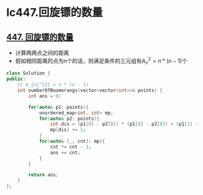 # lc447.回旋镖的数量




## [447. 回旋镖的数量](https://leetcode-cn.com/problems/number-of-boomerangs/)

+ 计算两两点之间的距离
+ 假如相同距离的点为$n$个的话，则满足条件的三元组有$A_{n}^{2} = n * (n - 1)$个

``` cpp
class Solution {
public:
    // A_{n}^{2} = n * (n - 1)
    int numberOfBoomerangs(vector<vector<int>>& points) {
        int ans = 0;

        for(auto& p1: points){
            unordered_map<int, int> mp;
            for(auto& p2: points){
                int dis = (p1[0] - p2[0]) * (p1[0] - p2[0]) + (p1[1] - p2[1]) * (p1[1] - p2[1]);
                mp[dis] += 1;
            }
            for(auto& [_, cnt]: mp){
                cnt *= cnt - 1;
                ans += cnt;
            }
        }

        return ans;
    }
};
```


